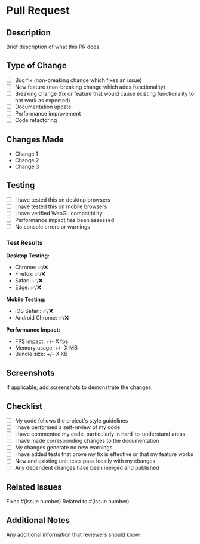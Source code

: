 # Pull Request

## Description
Brief description of what this PR does.

## Type of Change
- [ ] Bug fix (non-breaking change which fixes an issue)
- [ ] New feature (non-breaking change which adds functionality)
- [ ] Breaking change (fix or feature that would cause existing functionality to not work as expected)
- [ ] Documentation update
- [ ] Performance improvement
- [ ] Code refactoring

## Changes Made
- Change 1
- Change 2
- Change 3

## Testing
- [ ] I have tested this on desktop browsers
- [ ] I have tested this on mobile browsers
- [ ] I have verified WebGL compatibility
- [ ] Performance impact has been assessed
- [ ] No console errors or warnings

### Test Results
**Desktop Testing:**
- Chrome: ✅/❌
- Firefox: ✅/❌
- Safari: ✅/❌
- Edge: ✅/❌

**Mobile Testing:**
- iOS Safari: ✅/❌
- Android Chrome: ✅/❌

**Performance Impact:**
- FPS impact: +/- X fps
- Memory usage: +/- X MB
- Bundle size: +/- X KB

## Screenshots
If applicable, add screenshots to demonstrate the changes.

## Checklist
- [ ] My code follows the project's style guidelines
- [ ] I have performed a self-review of my code
- [ ] I have commented my code, particularly in hard-to-understand areas
- [ ] I have made corresponding changes to the documentation
- [ ] My changes generate no new warnings
- [ ] I have added tests that prove my fix is effective or that my feature works
- [ ] New and existing unit tests pass locally with my changes
- [ ] Any dependent changes have been merged and published

## Related Issues
Fixes #(issue number)
Related to #(issue number)

## Additional Notes
Any additional information that reviewers should know.